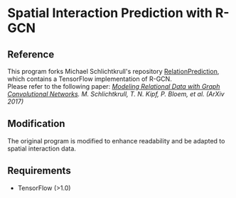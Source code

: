 # Spatial Interaction Prediction with R-GCN

## Reference

This program forks Michael Schlichtkrull's repository [RelationPrediction](https://github.com/MichSchli/RelationPrediction), which contains a TensorFlow implementation of R-GCN.</br>
Please refer to the following paper:
*[Modeling Relational Data with Graph Convolutional Networks](https://arxiv.org/abs/1703.06103). M. Schlichtkrull, T. N. Kipf, P. Bloem, et al. (ArXiv 2017)*

## Modification

The original program is modified to enhance readability and be adapted to spatial interaction data.

## Requirements

* TensorFlow (>1.0)
